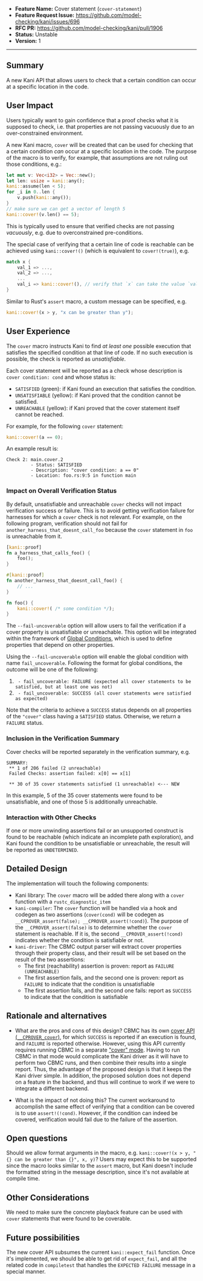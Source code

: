 - **Feature Name:** Cover statement (`cover-statement`)
- **Feature Request Issue:** <https://github.com/model-checking/kani/issues/696>
- **RFC PR:** <https://github.com/model-checking/kani/pull/1906>
- **Status:** Unstable
- **Version:** 1

-------------------

## Summary

A new Kani API that allows users to check that a certain condition can occur at a specific location in the code.

## User Impact

Users typically want to gain confidence that a proof checks what it is supposed to check, i.e. that properties are not passing vacuously due to an over-constrained environment.

A new Kani macro, `cover` will be created that can be used for checking that a certain condition _can_ occur at a specific location in the code.
The purpose of the macro is to verify, for example, that assumptions are not ruling out those conditions, e.g.:
```rust
let mut v: Vec<i32> = Vec::new();
let len: usize = kani::any();
kani::assume(len < 5);
for _i in 0..len {
    v.push(kani::any());
}
// make sure we can get a vector of length 5
kani::cover!(v.len() == 5);
```
This is typically used to ensure that verified checks are not passing _vacuously_, e.g. due to overconstrained pre-conditions.

The special case of verifying that a certain line of code is reachable can be achieved using `kani::cover!()` (which is equivalent to `cover!(true)`), e.g.
```rust
match x {
    val_1 => ...,
    val_2 => ...,
    ...
    val_i => kani::cover!(), // verify that `x` can take the value `val_i`
}
```

Similar to Rust's `assert` macro, a custom message can be specified, e.g.
```rust
kani::cover!(x > y, "x can be greater than y");
```

## User Experience

The `cover` macro instructs Kani to find _at least one_ possible execution that satisfies the specified condition at that line of code.  If no such execution is possible, the check is reported as *unsatisfiable*.

Each cover statement will be reported as a check whose description is `cover condition: cond` and whose status is:
- `SATISFIED` (green): if Kani found an execution that satisfies the condition.
- `UNSATISFIABLE` (yellow): if Kani proved that the condition cannot be satisfied.
- `UNREACHABLE` (yellow): if Kani proved that the cover statement itself cannot be reached.

For example, for the following `cover` statement:
```rust
kani::cover!(a == 0);
```
An example result is:
```
Check 2: main.cover.2
         - Status: SATISFIED
         - Description: "cover condition: a == 0"
         - Location: foo.rs:9:5 in function main
```

### Impact on Overall Verification Status

By default, unsatisfiable and unreachable `cover` checks will not impact verification success or failure.
This is to avoid getting verification failure for harnesses for which a `cover` check is not relevant.
For example, on the following program, verification should not fail for `another_harness_that_doesnt_call_foo` because the `cover` statement in `foo` is unreachable from it.
```rust
[kani::proof]
fn a_harness_that_calls_foo() {
    foo();
}

#[kani::proof]
fn another_harness_that_doesnt_call_foo() {
    // ...
}

fn foo() {
    kani::cover!( /* some condition */);
}
```

The `--fail-uncoverable` option will allow users to fail the verification if a cover property is unsatisfiable or unreachable.
This option will be integrated within the framework of [Global Conditions](https://model-checking.github.io/kani/rfc/rfcs/0007-global-conditions.html), which is used to define properties that depend on other properties.

Using the `--fail-uncoverable` option will enable the global condition with name `fail_uncoverable`.
Following the format for global conditions, the outcome will be one of the following:
 1. `` - fail_uncoverable: FAILURE (expected all cover statements to be satisfied, but at least one was not)``
 2. `` - fail_uncoverable: SUCCESS (all cover statements were satisfied as expected)``

Note that the criteria to achieve a `SUCCESS` status depends on all properties of the `"cover"` class having a `SATISFIED` status.
Otherwise, we return a `FAILURE` status.

### Inclusion in the Verification Summary

Cover checks will be reported separately in the verification summary, e.g.
```
SUMMARY:
 ** 1 of 206 failed (2 unreachable)
 Failed Checks: assertion failed: x[0] == x[1]

 ** 30 of 35 cover statements satisfied (1 unreachable) <--- NEW
 ```
In this example, 5 of the 35 cover statements were found to be unsatisfiable, and one of those 5 is additionally unreachable.
### Interaction with Other Checks

If one or more unwinding assertions fail or an unsupported construct is found to be reachable (which indicate an incomplete path exploration), and Kani found the condition to be unsatisfiable or unreachable, the result will be reported as `UNDETERMINED`.

## Detailed Design

The implementation will touch the following components:
- Kani library: The `cover` macro will be added there along with a `cover` function with a `rustc_diagnostic_item`
- `kani-compiler`: The `cover` function will be handled via a hook and codegen as two assertions (`cover(cond)` will be codegen as `__CPROVER_assert(false); __CPROVER_assert(!cond)`).
The purpose of the `__CPROVER_assert(false)` is to determine whether the `cover` statement is reachable.
If it is, the second `__CPROVER_assert(!cond)` indicates whether the condition is satisfiable or not.
- `kani-driver`: The CBMC output parser will extract cover properties through their property class, and their result will be set based on the result of the two assertions:
  - The first (reachability) assertion is proven: report as `FAILURE (UNREACHABLE)`
  - The first assertion fails, and the second one is proven: report as `FAILURE` to indicate that the condition is unsatisfiable
  - The first assertion fails, and the second one fails: report as `SUCCESS` to indicate that the condition is satisfiable

## Rationale and alternatives

- What are the pros and cons of this design?
CBMC has its own [cover API (`__CPROVER_cover`)](https://diffblue.github.io/cbmc//cprover__builtin__headers_8h.html#a44f072b21e93cb0f72adcccc9005f307), for which `SUCCESS` is reported if an execution is found, and `FAILURE` is reported otherwise.
However, using this API currently requires running CBMC in a separate ["cover" mode](https://github.com/diffblue/cbmc/issues/6613).
Having to run CBMC in that mode would complicate the Kani driver as it will have to perform two CBMC runs, and then combine their results into a single report.
Thus, the advantage of the proposed design is that it keeps the Kani driver simple.
In addition, the proposed solution does not depend on a feature in the backend, and thus will continue to work if we were to integrate a different backend.

- What is the impact of not doing this?
The current workaround to accomplish the same effect of verifying that a condition can be covered is to use `assert!(!cond)`.
However, if the condition can indeed be covered, verification would fail due to the failure of the assertion.

## Open questions

Should we allow format arguments in the macro, e.g. `kani::cover!(x > y, "{} can be greater than {}", x, y)`?
Users may expect this to be supported since the macro looks similar to the `assert` macro, but Kani doesn't include the formatted string in the message description, since it's not available at compile time.

## Other Considerations

We need to make sure the concrete playback feature can be used with `cover` statements that were found to be coverable.

## Future possibilities

The new cover API subsumes the current `kani::expect_fail` function.
Once it's implemented, we should be able to get rid of `expect_fail`, and all the related code in `compiletest` that handles the `EXPECTED FAILURE` message in a special manner.
